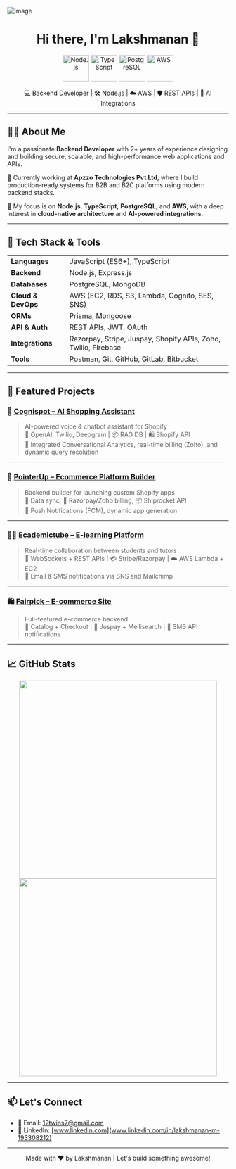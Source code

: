 ![image](https://github.com/user-attachments/assets/32913c62-c9eb-4029-bb98-44fcde016cac)<h1 align="center">Hi there, I'm Lakshmanan 👋</h1>

<p align="center">
  <!-- Node.js -->
  <img src="https://img.icons8.com/color/96/000000/nodejs.png" alt="Node.js" width="60" height="60"/>
  <!-- TypeScript -->
  <img src="https://img.icons8.com/color/96/000000/typescript.png" alt="TypeScript" width="60" height="60"/>
  <!-- PostgreSQL -->
  <img src="https://img.icons8.com/color/96/000000/postgreesql.png" alt="PostgreSQL" width="60" height="60"/>
  <!-- AWS -->
  <img src="https://img.icons8.com/color/96/000000/amazon-web-services.png" alt="AWS" width="60" height="60"/>
</p>


<p align="center">
  💻 Backend Developer | 🛠 Node.js | ☁️ AWS | 🛡 REST APIs | 🧠 AI Integrations  
</p>

---

## 👨‍💻 About Me

I'm a passionate **Backend Developer** with 2+ years of experience designing and building secure, scalable, and high-performance web applications and APIs.

🔧 Currently working at **Apzzo Technologies Pvt Ltd**, where I build production-ready systems for B2B and B2C platforms using modern backend stacks.

🚀 My focus is on **Node.js**, **TypeScript**, **PostgreSQL**, and **AWS**, with a deep interest in **cloud-native architecture** and **AI-powered integrations**.

---

## 🔨 Tech Stack & Tools

<table>
  <tr>
    <td><strong>Languages</strong></td>
    <td>JavaScript (ES6+), TypeScript</td>
  </tr>
  <tr>
    <td><strong>Backend</strong></td>
    <td>Node.js, Express.js</td>
  </tr>
  <tr>
    <td><strong>Databases</strong></td>
    <td>PostgreSQL, MongoDB</td>
  </tr>
  <tr>
    <td><strong>Cloud & DevOps</strong></td>
    <td>AWS (EC2, RDS, S3, Lambda, Cognito, SES, SNS)</td>
  </tr>
  <tr>
    <td><strong>ORMs</strong></td>
    <td>Prisma, Mongoose</td>
  </tr>
  <tr>
    <td><strong>API & Auth</strong></td>
    <td>REST APIs, JWT, OAuth</td>
  </tr>
  <tr>
    <td><strong>Integrations</strong></td>
    <td>Razorpay, Stripe, Juspay, Shopify APIs, Zoho, Twilio, Firebase</td>
  </tr>
  <tr>
    <td><strong>Tools</strong></td>
    <td>Postman, Git, GitHub, GitLab, Bitbucket</td>
  </tr>
</table>

---

## 📌 Featured Projects

### 🚀 [Cognispot – AI Shopping Assistant](https://cognispot.ai/)
> AI-powered voice & chatbot assistant for Shopify  
> 🧠 OpenAI, Twilio, Deepgram | 📦 RAG DB | 🛍️ Shopify API  
> 🧾 Integrated Conversational Analytics, real-time billing (Zoho), and dynamic query resolution

---

### 🛒 [PointerUp – Ecommerce Platform Builder](https://pointerup.com/)
> Backend builder for launching custom Shopify apps  
> 🔁 Data sync, 🔐 Razorpay/Zoho billing, 📦 Shiprocket API  
> 🔔 Push Notifications (FCM), dynamic app generation

---

### 🧑‍🏫 [Ecademictube – E-learning Platform](https://www.ecademictube.com/)
> Real-time collaboration between students and tutors  
> 💬 WebSockets + REST APIs | 💳 Stripe/Razorpay | ☁️ AWS Lambda + EC2  
> 📧 Email & SMS notifications via SNS and Mailchimp

---

### 🛍️ [Fairpick – E-commerce Site](http://fairpick.com)
> Full-featured e-commerce backend  
> 🛒 Catalog + Checkout | 📡 Juspay + Meilisearch | 📲 SMS API notifications

---

## 📈 GitHub Stats

<p align="center">
  <img src="https://github-readme-stats.vercel.app/api?username=lakshmanan12-07&show_icons=true&theme=tokyonight" width="450" />
  <img src="https://github-readme-streak-stats.herokuapp.com/?user=lakshmanan12-07&theme=tokyonight" width="450" />
</p>

---

## 📫 Let's Connect

- 📧 Email: [12twins7@gmail.com](mailto:12twins7@gmail.com)  
- 💼 LinkedIn: [www.linkedin.com](www.linkedin.com/in/lakshmanan-m-193308212)  

---

<p align="center">
  Made with ❤️ by Lakshmanan | Let's build something awesome!
</p>

